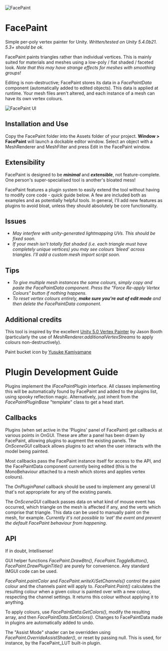 ![FacePaint](http://www.sigtrapgames.com/wp-content/uploads/2016/11/header-logo.png)

# FacePaint
Simple per-poly vertex painter for Unity. *Written/tested on Unity 5.4.0b21. 5.3+ should be ok.*

FacePaint paints triangles rather than individual vertices. This is mainly suited for materials and meshes using a low-poly / flat shaded / faceted look. *Note that this may have strange effects for meshes with smoothing groups!*

Editing is non-destructive; FacePaint stores its data in a _FacePaintData_ component (automatically added to edited objects). This data is applied at runtime. Your mesh files aren't altered, and each instance of a mesh can have its own vertex colours.

![FacePaint UI](http://www.sigtrapgames.com/wp-content/uploads/2016/11/facepaint.png)

## Installation and Use
Copy the FacePaint folder into the Assets folder of your project. **Window > FacePaint** will launch a dockable editor window. Select an object with a MeshRenderer and MeshFilter and press Edit in the FacePaint window.

## Extensibility
FacePaint is designed to be ***minimal*** and ***extensible***, not feature-complete. One person's super-specialised tool is another's bloated mess!

FacePaint features a plugin system to easily extend the tool without having to modify core code - quick guide below. A few are included both as examples and as potentially helpful tools. In general, I'll add new features as plugins to avoid bloat, unless they should absolutely be core functionality.

## Issues
* _May interfere with unity-generated lightmapping UVs. This should be fixed soon._
* _If your mesh isn't totally flat shaded (i.e. each triangle must have completely unique vertices) you may see colours 'bleed' across triangles. I'll add a custom mesh import script soon._

## Tips
* _To give multiple mesh instances the same colours, simply copy and paste the FacePaintData component. Press the "Force Re-apply Vertex Colours" button if nothing happens._
* _To reset vertex colours entirely, ***make sure you're out of edit mode*** and then delete the FacePaintData component._

## Additional credits
This tool is inspired by the excellent [Unity 5.0 Vertex Painter](https://github.com/slipster216/VertexPaint "GitHub Page") by Jason Booth (particularly the use of _MeshRenderer.additionalVertexStreams_ to apply colours non-destructively).

Paint bucket icon by [Yusuke Kamiyamane](http://p.yusukekamiyamane.com/)

# Plugin Development Guide
Plugins implement the _IFacePaintPlugin_ interface. All classes implementing this will be automatically found by FacePaint and added to the plugins list, using spooky reflection magic. Alternatively, just inherit from the _FacePaintPluginBase_ "template" class to get a head start.

## Callbacks
Plugins (when set active in the 'Plugins' panel of FacePaint) get callbacks at various points in OnGUI. These are after a panel has been drawn by FacePaint, allowing plugins to augment the existing panels. The _OnSceneGUI_ callback allows plugins to act when the user interacts with the model being painted.

Most callbacks pass the FacePaint instance itself for access to the API, and the FacePaintData component currently being edited (this is the MonoBehaviour attached to a mesh which stores and applies vertex colours).

The _OnPluginPanel_ callback should be used to implement any general UI that's not appropriate for any of the existing panels.

The _OnSceneGUI_ callback passes data on what kind of mouse event has occurred, which triangle on the mesh is affected if any, and the verts which comprise that triangle. This data can be used to manually paint on the mesh, for example. _Currently it's not possible to 'eat' the event and prevent the default FacePaint behaviour from happening_.

## API
If in doubt, Intellisense!

GUI helper functions _FacePaint.DrawBtn()_, _FacePaint.ToggleButton()_, _FacePaint.DrawPluginTitle()_ are purely for convenience. Any standard IMGUI code can be used.

_FacePaint.paintColor_ and _FacePaint.writeX_/_SetChannels()_ control the paint colour and the channels paint will apply to. _FacePaint.Paint()_ calculates the resulting colour when a given colour is painted over with a new colour, respecting the channel settings. It returns this colour without applying it to anything.

To apply colours, use _FacePaintData.GetColors()_, modify the resulting array, and then _FacePaintData.SetColors()_. Changes to FacePaintData made in plugins are automatically added to undo.

The "Assist Mode" shader can be overridden using _FacePaint.OverrideAssistShader()_, or reset by passing null. This is used, for instance, by the FacePaint_LUT built-in plugin.